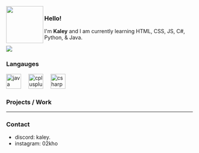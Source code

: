 <img align="left" src="https://i.imgur.com/AfuJqnJ.png" width="100">

### Hello!

I'm **Kaley**  and I am currently learning HTML, CSS, JS, C#, Python, & Java.


![](https://komarev.com/ghpvc/?username=kaleyyyy&color=2a6acb)
###  Langauges
<div align="left">
  <img src="https://cdn.jsdelivr.net/gh/devicons/devicon/icons/java/java-plain.svg" height="40" alt="java logo"  />
  <img width="12" />
  <img src="https://cdn.jsdelivr.net/gh/devicons/devicon/icons/cplusplus/cplusplus-line.svg" height="40" alt="cplusplus logo"  />
  <img width="12" />
  <img src="https://cdn.jsdelivr.net/gh/devicons/devicon/icons/csharp/csharp-line.svg" height="40" alt="csharp logo"  />
</div>

### Projects / Work
---
 
### Contact 
- discord: kaley.
- instagram: 02kho
  
